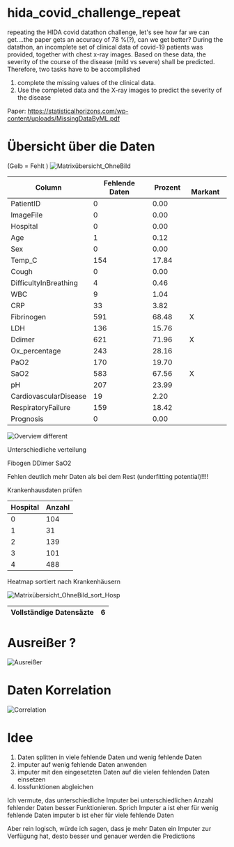 # hida_covid_challenge_repeat
 repeating the HIDA covid datathon challenge, let's see how far we can get....the paper gets an accuracy of 78 %(?), can we get better?
During the datathon, an incomplete set of clinical data of covid-19 patients was provided, together with chest x-ray images. Based on these data, the severity of the course of the disease (mild vs severe) shall be predicted. Therefore, two tasks have to be accomplished

1) complete the missing values of the clinical data. 
2) Use the completed data and the X-ray images to predict the severity of the disease



Paper:
 https://statisticalhorizons.com/wp-content/uploads/MissingDataByML.pdf

# Übersicht über die Daten 

(Gelb = Fehlt )
![Matrixübersicht_OhneBild](https://user-images.githubusercontent.com/57065083/128595496-d45512fa-8a1e-4951-8b9d-32d6b3270e90.png)


| Column   |  Fehlende Daten| Prozent |  Markant |
| ---------| ---------------|---------|----------|
|PatientID|0|0.00| |
|ImageFile|0|0.00| |
|Hospital|0|0.00| |
|Age|1|0.12| |
|Sex|0|0.00| |
|Temp_C|154|17.84| |
|Cough|0|0.00| |
|DifficultyInBreathing|4|0.46| |
|WBC|9|1.04| |
|CRP|33|3.82| |
|Fibrinogen|591|68.48| X|
|LDH|136|15.76| |
|Ddimer|621|71.96| X|
|Ox_percentage|243|28.16| |
|PaO2|170|19.70| |
|SaO2|583|67.56|X |
|pH|207|23.99| |
|CardiovascularDisease|19|2.20| |
|RespiratoryFailure|159|18.42| |
|Prognosis|0|0.00| |

![Overview different](https://user-images.githubusercontent.com/57065083/128631716-1c5c8bbc-c76a-412e-a65e-8c44b2773eea.png)

Unterschiedliche verteilung 

Fibogen
DDimer
SaO2

Fehlen deutlich mehr Daten als bei dem Rest 
(underfitting potential)!!!!

Krankenhausdaten prüfen

|Hospital| Anzahl|
|--------|-------|
|0      |104 |
|1     |31 |
|2    |139 | 
|3    |101 |
|4    |488 |

Heatmap sortiert nach Krankenhäusern

![Matrixübersicht_OhneBild_sort_Hosp](https://user-images.githubusercontent.com/57065083/128598568-4c275ed1-f2aa-449d-ab19-7cb5bff85e24.png)

| Vollständige Datensäzte | 6 |
|------------|-----|

# Ausreißer ?

![Ausreißer](https://user-images.githubusercontent.com/57065083/128627025-4d0df93d-76e5-4e08-81db-7ed5a42dc5ae.png)

# Daten Korrelation

![Correlation](https://user-images.githubusercontent.com/57065083/128599579-4ec158d6-8f3b-4fe1-9033-a6335474597a.png)

# Idee
1. Daten splitten in viele fehlende Daten und wenig fehlende Daten
2. imputer auf wenig fehlende Daten anwenden
3. imputer mit den eingesetzten Daten auf die vielen fehlenden Daten einsetzen
4. lossfunktionen abgleichen

Ich vermute, das unterschiedliche Imputer bei unterschiedlichen Anzahl fehlender Daten besser Funktionieren. 
 Sprich Imputer a ist eher für wenig fehlende Daten
        imputer b ist eher für viele fehlende Daten
        
Aber rein logisch, würde ich sagen, dass je mehr Daten ein Imputer zur Verfügung hat, desto besser und genauer werden die Predictions


